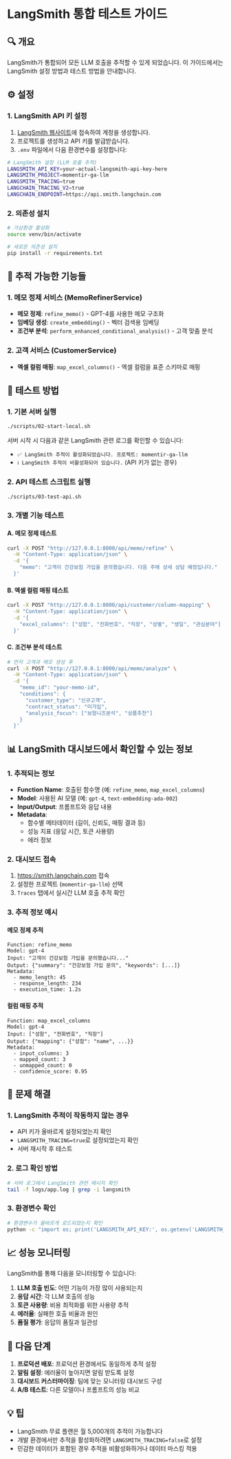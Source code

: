 # LangSmith 통합 테스트 가이드

## 🔍 개요
LangSmith가 통합되어 모든 LLM 호출을 추적할 수 있게 되었습니다. 이 가이드에서는 LangSmith 설정 방법과 테스트 방법을 안내합니다.

## ⚙️ 설정

### 1. LangSmith API 키 설정

1. [LangSmith 웹사이트](https://smith.langchain.com)에 접속하여 계정을 생성합니다.
2. 프로젝트를 생성하고 API 키를 발급받습니다.
3. `.env` 파일에서 다음 환경변수를 설정합니다:

```bash
# LangSmith 설정 (LLM 호출 추적)
LANGSMITH_API_KEY=your-actual-langsmith-api-key-here
LANGSMITH_PROJECT=momentir-ga-llm
LANGSMITH_TRACING=true
LANGCHAIN_TRACING_V2=true
LANGCHAIN_ENDPOINT=https://api.smith.langchain.com
```

### 2. 의존성 설치

```bash
# 가상환경 활성화
source venv/bin/activate

# 새로운 의존성 설치
pip install -r requirements.txt
```

## 🚀 추적 가능한 기능들

### 1. 메모 정제 서비스 (MemoRefinerService)
- **메모 정제**: `refine_memo()` - GPT-4를 사용한 메모 구조화
- **임베딩 생성**: `create_embedding()` - 벡터 검색용 임베딩
- **조건부 분석**: `perform_enhanced_conditional_analysis()` - 고객 맞춤 분석

### 2. 고객 서비스 (CustomerService)
- **엑셀 컬럼 매핑**: `map_excel_columns()` - 엑셀 컬럼을 표준 스키마로 매핑

## 🧪 테스트 방법

### 1. 기본 서버 실행
```bash
./scripts/02-start-local.sh
```

서버 시작 시 다음과 같은 LangSmith 관련 로그를 확인할 수 있습니다:
- `✅ LangSmith 추적이 활성화되었습니다. 프로젝트: momentir-ga-llm`
- `ℹ️ LangSmith 추적이 비활성화되어 있습니다.` (API 키가 없는 경우)

### 2. API 테스트 스크립트 실행
```bash
./scripts/03-test-api.sh
```

### 3. 개별 기능 테스트

#### A. 메모 정제 테스트
```bash
curl -X POST "http://127.0.0.1:8000/api/memo/refine" \
  -H "Content-Type: application/json" \
  -d '{
    "memo": "고객이 건강보험 가입을 문의했습니다. 다음 주에 상세 상담 예정입니다."
  }'
```

#### B. 엑셀 컬럼 매핑 테스트
```bash
curl -X POST "http://127.0.0.1:8000/api/customer/column-mapping" \
  -H "Content-Type: application/json" \
  -d '{
    "excel_columns": ["성함", "전화번호", "직장", "성별", "생일", "관심분야"]
  }'
```

#### C. 조건부 분석 테스트
```bash
# 먼저 고객과 메모 생성 후
curl -X POST "http://127.0.0.1:8000/api/memo/analyze" \
  -H "Content-Type: application/json" \
  -d '{
    "memo_id": "your-memo-id",
    "conditions": {
      "customer_type": "신규고객",
      "contract_status": "미가입",
      "analysis_focus": ["보험니즈분석", "상품추천"]
    }
  }'
```

## 📊 LangSmith 대시보드에서 확인할 수 있는 정보

### 1. 추적되는 정보
- **Function Name**: 호출된 함수명 (예: `refine_memo`, `map_excel_columns`)
- **Model**: 사용된 AI 모델 (예: `gpt-4`, `text-embedding-ada-002`)
- **Input/Output**: 프롬프트와 응답 내용
- **Metadata**: 
  - 함수별 메타데이터 (길이, 신뢰도, 매핑 결과 등)
  - 성능 지표 (응답 시간, 토큰 사용량)
  - 에러 정보

### 2. 대시보드 접속
1. https://smith.langchain.com 접속
2. 설정한 프로젝트 (`momentir-ga-llm`) 선택
3. `Traces` 탭에서 실시간 LLM 호출 추적 확인

### 3. 추적 정보 예시

#### 메모 정제 추적
```
Function: refine_memo
Model: gpt-4
Input: "고객이 건강보험 가입을 문의했습니다..."
Output: {"summary": "건강보험 가입 문의", "keywords": [...]}
Metadata:
  - memo_length: 45
  - response_length: 234
  - execution_time: 1.2s
```

#### 컬럼 매핑 추적
```
Function: map_excel_columns
Model: gpt-4
Input: ["성함", "전화번호", "직장"]
Output: {"mapping": {"성함": "name", ...}}
Metadata:
  - input_columns: 3
  - mapped_count: 3
  - unmapped_count: 0
  - confidence_score: 0.95
```

## 🔧 문제 해결

### 1. LangSmith 추적이 작동하지 않는 경우
- API 키가 올바르게 설정되었는지 확인
- `LANGSMITH_TRACING=true`로 설정되었는지 확인
- 서버 재시작 후 테스트

### 2. 로그 확인 방법
```bash
# 서버 로그에서 LangSmith 관련 메시지 확인
tail -f logs/app.log | grep -i langsmith
```

### 3. 환경변수 확인
```bash
# 환경변수가 올바르게 로드되었는지 확인
python -c "import os; print('LANGSMITH_API_KEY:', os.getenv('LANGSMITH_API_KEY', 'NOT_SET'))"
```

## 📈 성능 모니터링

LangSmith를 통해 다음을 모니터링할 수 있습니다:

1. **LLM 호출 빈도**: 어떤 기능이 가장 많이 사용되는지
2. **응답 시간**: 각 LLM 호출의 성능
3. **토큰 사용량**: 비용 최적화를 위한 사용량 추적
4. **에러율**: 실패한 호출 비율과 원인
5. **품질 평가**: 응답의 품질과 일관성

## 🎯 다음 단계

1. **프로덕션 배포**: 프로덕션 환경에서도 동일하게 추적 설정
2. **알림 설정**: 에러율이 높아지면 알림 받도록 설정
3. **대시보드 커스터마이징**: 팀에 맞는 모니터링 대시보드 구성
4. **A/B 테스트**: 다른 모델이나 프롬프트의 성능 비교

## 💡 팁

- LangSmith 무료 플랜은 월 5,000개의 추적이 가능합니다
- 개발 환경에서만 추적을 활성화하려면 `LANGSMITH_TRACING=false`로 설정
- 민감한 데이터가 포함된 경우 추적을 비활성화하거나 데이터 마스킹 적용